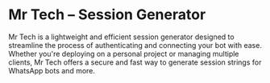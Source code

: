 # Mr Tech – Session Generator

Mr Tech is a lightweight and efficient session generator designed to streamline the process of authenticating and connecting your bot with ease. Whether you're deploying on a personal project or managing multiple clients, Mr Tech offers a secure and fast way to generate session strings for WhatsApp bots and more.